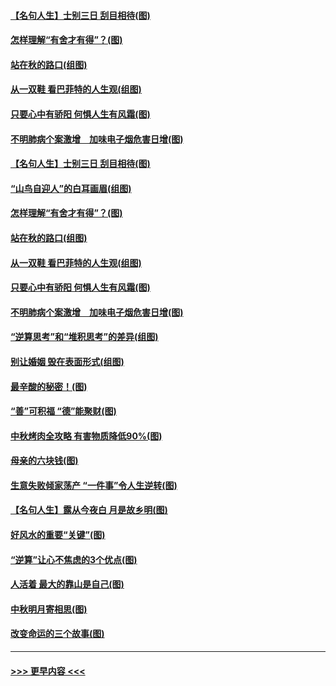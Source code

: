 #### [【名句人生】士别三日 刮目相待(图)](../pages/p8/906988.md?t=09151133) 
#### [怎样理解“有舍才有得”？(图)](../pages/p8/906872.md?t=09151133) 
#### [站在秋的路口(组图)](../pages/p8/906914.md?t=09151133) 
#### [从一双鞋 看巴菲特的人生观(组图)](../pages/p8/907311.md?t=09151133) 
#### [只要心中有骄阳 何惧人生有风霜(图)](../pages/p8/907320.md?t=09151133) 
#### [不明肺病个案激增　加味电子烟危害日增(图)](../pages/p8/907307.md?t=09151133) 
#### [【名句人生】士别三日 刮目相待(图)](../pages/p8/906988.md?t=09151133) 
#### [“山鸟自迎人”的白耳画眉(组图)](../pages/p8/907332.md?t=09151133) 
#### [怎样理解“有舍才有得”？(图)](../pages/p8/906872.md?t=09151133) 
#### [站在秋的路口(组图)](../pages/p8/906914.md?t=09151133) 
#### [从一双鞋 看巴菲特的人生观(组图)](../pages/p8/907311.md?t=09151133) 
#### [只要心中有骄阳 何惧人生有风霜(图)](../pages/p8/907320.md?t=09151133) 
#### [不明肺病个案激增　加味电子烟危害日增(图)](../pages/p8/907307.md?t=09151133) 
#### [“逆算思考”和“堆积思考”的差异(组图)](../pages/p8/907229.md?t=09151133) 
#### [别让婚姻 毁在表面形式(组图)](../pages/p8/907118.md?t=09151133) 
#### [最辛酸的秘密！(图)](../pages/p8/906327.md?t=09151133) 
#### [“善”可积福 “德”能聚财(图)](../pages/p8/906906.md?t=09151133) 
#### [中秋烤肉全攻略 有害物质降低90%(图)](../pages/p8/907227.md?t=09151133) 
#### [母亲的六块钱(图)](../pages/p8/907107.md?t=09151133) 
#### [生意失败倾家荡产 “一件事”令人生逆转(图)](../pages/p8/907101.md?t=09151133) 
#### [【名句人生】露从今夜白 月是故乡明(图)](../pages/p8/906558.md?t=09151133) 
#### [好风水的重要“关键”(图)](../pages/p8/907087.md?t=09151133) 
#### [“逆算”让心不焦虑的3个优点(图)](../pages/p8/907070.md?t=09151133) 
#### [人活着 最大的靠山是自己(图)](../pages/p8/906329.md?t=09151133) 
#### [中秋明月寄相思(图)](../pages/p8/906932.md?t=09151133) 
#### [改变命运的三个故事(图)](../pages/p8/906257.md?t=09151133) 

----
#### [ >>> 更早内容 <<< ](../indexes/p8-earlier.md)
